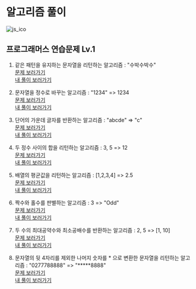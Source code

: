 # 알고리즘 풀이

![js_ico](https://user-images.githubusercontent.com/75922558/112740394-936b4500-8fb7-11eb-82ca-20e66a53ad10.png)

## 프로그래머스 연습문제 Lv.1

1. 같은 패턴을 유지하는 문자열을 리턴하는 알고리즘 : "수박수박수"
   <br/>
   [문제 보러가기](https://programmers.co.kr/learn/courses/30/lessons/12922)
   <br/>
   [내 풀이 보러가기](./2021-09-21-수박수박수박수.js)

2. 문자열을 정수로 바꾸는 알고리즘 : "1234" => 1234
   <br/>
   [문제 보러가기](https://programmers.co.kr/learn/courses/30/lessons/12925)
   <br/>
   [내 풀이 보러가기](./2021-09-22-문자열정수로바꾸기-가운데글자가져오기.js)

3. 단어의 가운데 글자를 반환하는 알고리즘 : "abcde" => "c"
   <br/>
   [문제 보러가기](https://programmers.co.kr/learn/courses/30/lessons/12903)
   <br/>
   [내 풀이 보러가기](./2021-09-22-문자열정수로바꾸기-가운데글자가져오기.js)

4. 두 정수 사이의 합을 리턴하는 알고리즘 : 3, 5 => 12
   <br/>
   [문제 보러가기](https://programmers.co.kr/learn/courses/30/lessons/12912)
   <br/>
   [내 풀이 보러가기](./2021-10-22-2016년-두정수사이의합.js)

5. 배열의 평균값을 리턴하는 알고리즘 : [1,2,3,4] => 2.5
   <br/>
   [문제 보러가기](https://programmers.co.kr/learn/courses/30/lessons/12944)
   <br/>
   [내 풀이 보러가기](./2021-11-26-배열의평균값.js)

6. 짝수와 홀수를 판별하는 알고리즘 : 3 => "Odd"
   <br/>
   [문제 보러가기](https://programmers.co.kr/learn/courses/30/lessons/12937)
   <br/>
   [내 풀이 보러가기](./2021-12-13-짝수홀수판별-최대공약수최소공배수구하기-핸드폰번호가리기.js)

7. 두 수의 최대공약수와 최소공배수를 반환하는 알고리즘 : 2, 5 => [1, 10]
   <br/>
   [문제 보러가기](https://programmers.co.kr/learn/courses/30/lessons/12940)
   <br/>
   [내 풀이 보러가기](./2021-12-13-짝수홀수판별-최대공약수최소공배수구하기-핸드폰번호가리기.js)

8. 문자열의 뒷 4자리를 제외한 나머지 숫자를 \* 으로 변환한 문자열을 리턴하는 알고리즘 : "0277788888" => "**\***8888"
   <br/>
   [문제 보러가기](https://programmers.co.kr/learn/courses/30/lessons/12948)
   <br/>
   [내 풀이 보러가기](./2021-12-13-짝수홀수판별-최대공약수최소공배수구하기-핸드폰번호가리기.js)
